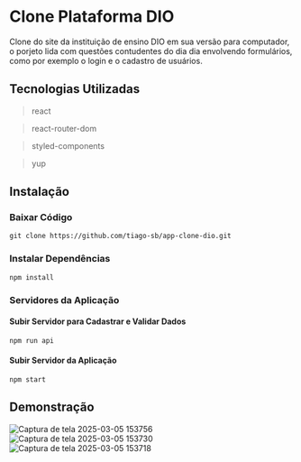 # Clone Plataforma DIO
Clone do site da instituição de ensino DIO em sua versão para computador, o porjeto lida com questões contudentes do dia dia envolvendo formulários, como por exemplo o login e o cadastro de usuários.

## Tecnologias Utilizadas
> react

> react-router-dom

> styled-components

> yup

## Instalação
### Baixar Código
```
git clone https://github.com/tiago-sb/app-clone-dio.git
```

### Instalar Dependências
```
npm install
```

### Servidores da Aplicação
#### Subir Servidor para Cadastrar e Validar Dados
```
npm run api
```

#### Subir Servidor da Aplicação
```
npm start
```
## Demonstração
![Captura de tela 2025-03-05 153756](https://github.com/user-attachments/assets/37ac3f86-54d2-4c52-acfd-27cdc270d388)
![Captura de tela 2025-03-05 153730](https://github.com/user-attachments/assets/c07b7b2b-a993-4873-9c0c-c1e90d11b819)
![Captura de tela 2025-03-05 153718](https://github.com/user-attachments/assets/f95cd77d-bd24-4615-ba49-3f770a26b1c6)

